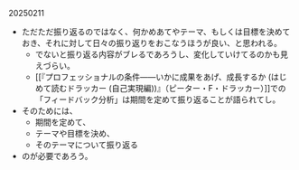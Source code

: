 20250211
- ただただ振り返るのではなく、何かめあてやテーマ、もしくは目標を決めておき、それに対して日々の振り返りをおこなうほうが良い、と思われる。
	- でないと振り返る内容がブレるであろうし、変化していけてるのかも見えづらい。
	- [[『プロフェッショナルの条件――いかに成果をあげ、成長するか (はじめて読むドラッカー (自己実現編))』（ピーター・F・ドラッカー）]]での「フィードバック分析」は期間を定めて振り返ることが語られてし。
- そのためには、
	- 期間を定めて、
	- テーマや目標を決め、
	- そのテーマについて振り返る
- のが必要であろう。